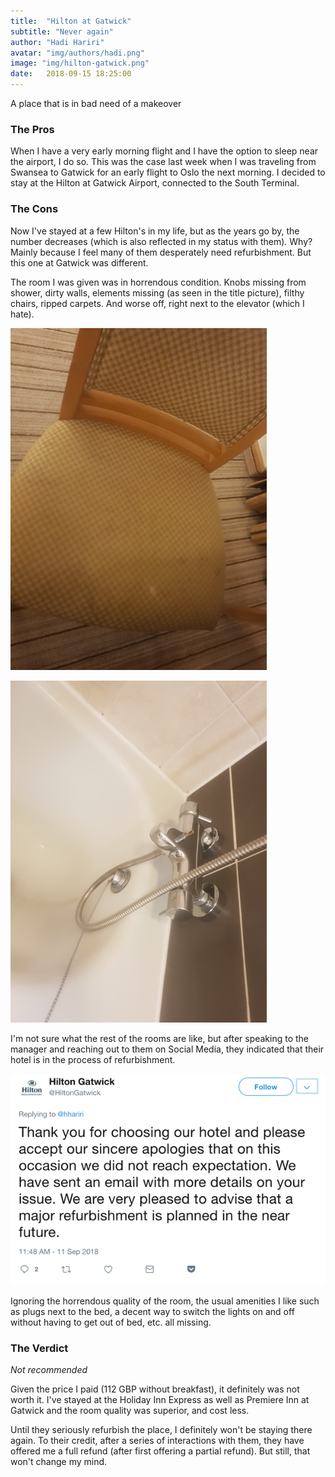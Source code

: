 ```yaml
---
title:  "Hilton at Gatwick"
subtitle: "Never again"
author: "Hadi Hariri"
avatar: "img/authors/hadi.png"
image: "img/hilton-gatwick.png"
date:   2018-09-15 18:25:00
---
```


A place that is in bad need of a makeover

### The Pros

When I have a very early morning flight and I have the option to sleep near the airport, I do so. This was the case last week when I was traveling from
Swansea to Gatwick for an early flight to Oslo the next morning. I decided to stay at the Hilton at Gatwick Airport, connected to the South Terminal. 

### The Cons

Now I've stayed at a few Hilton's in my life, but as the years go by, the number decreases (which is also reflected in my status with them). Why? Mainly because I feel many of them desperately need
refurbishment. But this one at Gatwick was different. 

The room I was given was in horrendous condition. Knobs missing from shower, dirty walls, elements missing (as seen in the title picture), filthy chairs, ripped carpets. And worse off, right next to the elevator (which I hate).

![hilton-gatwick-chair](img/hilton-gatwick-chair.jpg)

![hilton-gatwick-shower](img/hilton-gatwick-shower.jpg)

I'm not sure what the rest of the rooms are like, but after speaking to the manager and reaching out to them on Social Media, they indicated that
their hotel is in the process of refurbishment. 

![hilton-gatwick-tweet](img/hilton-gatwick-tweet.png)

Ignoring the horrendous quality of the room, the usual amenities I like such as plugs next to the bed, a decent way to 
switch the lights on and off without having to get out of bed, etc. all missing. 


### The Verdict

*Not recommended*

Given the price I paid (112 GBP without breakfast), it definitely was not worth it. I've stayed at the Holiday Inn Express as well as Premiere Inn at Gatwick and the room
quality was superior, and cost less.

Until they seriously refurbish the place, I definitely won't be staying there again. To their credit, after a series of interactions with them, they have offered me a full refund (after first offering a partial refund). But still, that won't change my mind.





